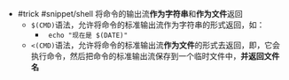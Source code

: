 - #trick #snippet/shell 将命令的输出流**作为字符串**和**作为文件**返回
	- `$(CMD)`语法，允许将命令的标准输出流作为字符串的形式返回，如：
		- ` echo "现在是 $(DATE)"`
	- `<(CMD)`语法，允许将命令的标准输出流**作为文件**的形式去返回，即，它会执行命令，然后把命令的标准输出流保存到一个临时文件中，**并返回文件名**